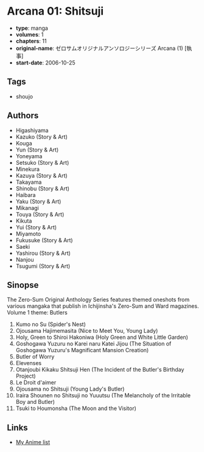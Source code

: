 # Arcana 01: Shitsuji

-   **type**: manga
-   **volumes**: 1
-   **chapters**: 11
-   **original-name**: ゼロサムオリジナルアンソロジーシリーズ Arcana (1) [執事]
-   **start-date**: 2006-10-25

## Tags

-   shoujo

## Authors

-   Higashiyama
-   Kazuko (Story & Art)
-   Kouga
-   Yun (Story & Art)
-   Yoneyama
-   Setsuko (Story & Art)
-   Minekura
-   Kazuya (Story & Art)
-   Takayama
-   Shinobu (Story & Art)
-   Haibara
-   Yaku (Story & Art)
-   Mikanagi
-   Touya (Story & Art)
-   Kikuta
-   Yui (Story & Art)
-   Miyamoto
-   Fukusuke (Story & Art)
-   Saeki
-   Yashirou (Story & Art)
-   Nanjou
-   Tsugumi (Story & Art)

## Sinopse

The Zero-Sum Original Anthology Series features themed oneshots from various mangaka that publish in Ichijinsha's Zero-Sum and Ward magazines. Volume 1 theme: Butlers

1. Kumo no Su (Spider's Nest)
2. Ojousama Hajimemasita (Nice to Meet You, Young Lady)
3. Holy, Green to Shiroi Hakoniwa (Holy Green and White Little Garden)
4. Goshogawa Yuzuru no Karei naru Katei Jijou (The Situation of Goshogawa Yuzuru's Magnificant Mansion Creation)
5. Butler of Worry
6. Elevenses
7. Otanjoubi Kikaku Shitsuji Hen (The Incident of the Butler's Birthday Project)
8. Le Droit d'aimer
9. Ojousama no Shitsuji (Young Lady's Butler)
10. Iraira Shounen no Shitsuji no Yuuutsu (The Melancholy of the Irritable Boy and Butler)
11. Tsuki to Houmonsha (The Moon and the Visitor)

## Links

-   [My Anime list](https://myanimelist.net/manga/23290/Arcana_01__Shitsuji)
